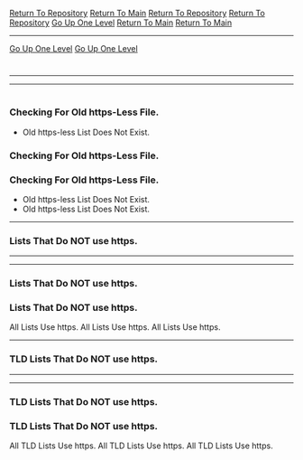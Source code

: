 [Return To Repository](https://github.com/DigitalWarrior/piholeparser/)
[Return To Main](https://github.com/DigitalWarrior/piholeparser/blob/master/RecentRunLogs/Mainlog.md)
[Return To Repository](https://github.com/DigitalWarrior/piholeparser/)
[Return To Repository](https://github.com/DigitalWarrior/piholeparser/)
[Go Up One Level](https://github.com/DigitalWarrior/piholeparser/blob/master/RecentRunLogs/TopLevelScripts/10-Running-Initial-Tasks.md)
[Return To Main](https://github.com/DigitalWarrior/piholeparser/blob/master/RecentRunLogs/Mainlog.md)
[Return To Main](https://github.com/DigitalWarrior/piholeparser/blob/master/RecentRunLogs/Mainlog.md)
____________________________________
[Go Up One Level](https://github.com/DigitalWarrior/piholeparser/blob/master/RecentRunLogs/TopLevelScripts/10-Running-Initial-Tasks.md)
[Go Up One Level](https://github.com/DigitalWarrior/piholeparser/blob/master/RecentRunLogs/TopLevelScripts/10-Running-Initial-Tasks.md)
# 
____________________________________
____________________________________
# 
# 
### Checking For Old https-Less File.
* Old https-less List Does Not Exist.
### Checking For Old https-Less File.
### Checking For Old https-Less File.

* Old https-less List Does Not Exist.
* Old https-less List Does Not Exist.
___________________________________________________________________


### Lists That Do NOT use https.
___________________________________________________________________
___________________________________________________________________
### Lists That Do NOT use https.
### Lists That Do NOT use https.
All Lists Use https.
All Lists Use https.
All Lists Use https.

___________________________________________________________________


### TLD Lists That Do NOT use https.
___________________________________________________________________
___________________________________________________________________
### TLD Lists That Do NOT use https.
### TLD Lists That Do NOT use https.
All TLD Lists Use https.
All TLD Lists Use https.
All TLD Lists Use https.
